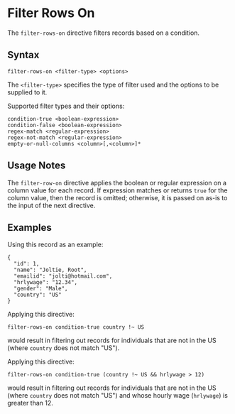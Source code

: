 # Filter Rows On

The `filter-rows-on` directive filters records based on a condition.


## Syntax
```
filter-rows-on <filter-type> <options>
```

The `<filter-type>` specifies the type of filter used and the options to be supplied to it.

Supported filter types and their options:

```
condition-true <boolean-expression>
condition-false <boolean-expression>
regex-match <regular-expression>
regex-not-match <regular-expression>
empty-or-null-columns <column>[,<column>]*
```

## Usage Notes

The `filter-row-on` directive applies the boolean or regular expression on a column value
for each record. If expression matches or returns `true` for the column value, then the
record is omitted; otherwise, it is passed on as-is to the input of the next directive.


## Examples

Using this record as an example:
```
{
  "id": 1,
  "name": "Joltie, Root",
  "emailid": "jolti@hotmail.com",
  "hrlywage": "12.34",
  "gender": "Male",
  "country": "US"
}
```

Applying this directive:
```
filter-rows-on condition-true country !~ US
```
would result in filtering out records for individuals that are not in the US (where
`country` does not match "US").

Applying this directive:
```
filter-rows-on condition-true (country !~ US && hrlywage > 12)
```
would result in filtering out records for individuals that are not in the US (where
`country` does not match "US") and whose hourly wage (`hrlywage`) is greater than 12.
